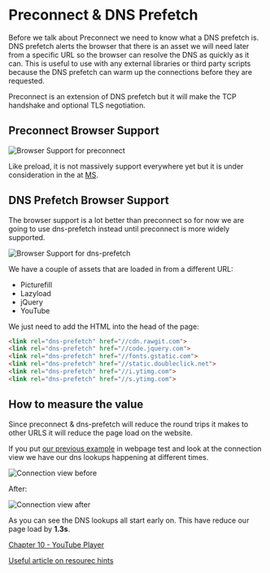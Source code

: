 # Preconnect & DNS Prefetch

Before we talk about Preconnect we need to know what a DNS prefetch is. DNS prefetch alerts the browser that there is an asset we will need later from a specific URL so the browser can resolve the DNS as quickly as it can. This is useful to use with any external libraries or third party scripts because the DNS prefetch can warm up the connections before they are requested.

Preconnect is an extension of DNS prefetch but it will make the TCP handshake and optional TLS negotiation.

## Preconnect Browser Support
![Browser Support for preconnect](https://raw.githubusercontent.com/code-mattclaffey/performance-kit/master/08-preconnect-dns-prefetch/screenshots/preconnect.png)

Like preload, it is not massively support everywhere yet but it is under consideration in the at [MS](https://developer.microsoft.com/en-us/microsoft-edge/platform/status/preconnectresourcehints/).

## DNS Prefetch Browser Support

The browser support is a lot better than preconnect so for now we are going to use dns-prefetch instead until preconnect is more widely supported.

![Browser Support for dns-prefetch](https://raw.githubusercontent.com/code-mattclaffey/performance-kit/master/08-preconnect-dns-prefetch/screenshots/dns-prefetch.png)

We have a couple of assets that are loaded in from a different URL:

- Picturefill
- Lazyload
- jQuery
- YouTube

We just need to add the HTML into the head of the page:

```html
<link rel="dns-prefetch" href="//cdn.rawgit.com">
<link rel="dns-prefetch" href="//code.jquery.com">
<link rel="dns-prefetch" href="//fonts.gstatic.com">
<link rel="dns-prefetch" href="//static.doubleclick.net">
<link rel="dns-prefetch" href="//i.ytimg.com">
<link rel="dns-prefetch" href="//s.ytimg.com">
```

## How to measure the value
Since preconnect & dns-prefetch will reduce the round trips it makes to other URLS it will reduce the page load on the website.

If you put [our previous example](http://performance-kit.surge.sh/08/after.html) in webpage test and look at the connection view we have our dns lookups happening at different times.

![Connection view before](https://raw.githubusercontent.com/code-mattclaffey/performance-kit/master/08-preconnect-dns-prefetch/screenshots/connection-view-before.png)

After:

![Connection view after](https://raw.githubusercontent.com/code-mattclaffey/performance-kit/master/08-preconnect-dns-prefetch/screenshots/connection-view-after.png)

As you can see the DNS lookups all start early on. This have reduce our page load by **1.3s**.

[Chapter 10 - YouTube Player](https://github.com/code-mattclaffey/performance-kit/tree/master/08-youtube-player/readme.md)


[Useful article on resourec hints](https://www.keycdn.com/blog/resource-hints/)
